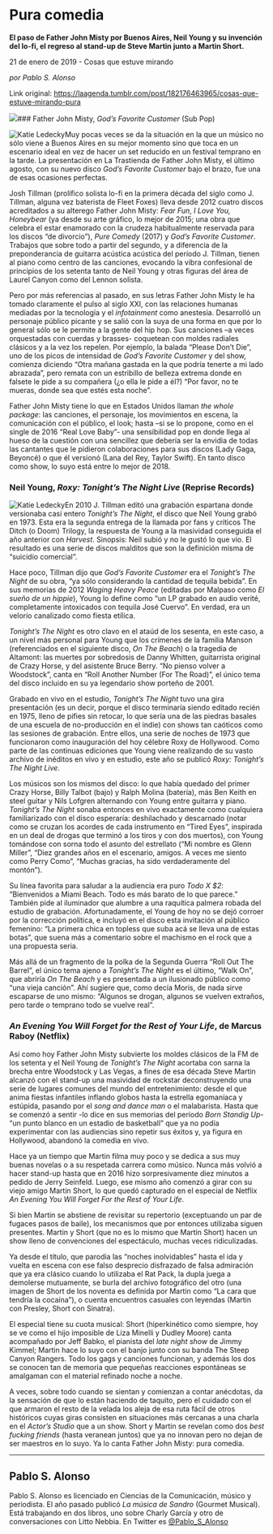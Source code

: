 # Pura comedia

**El paso de Father John Misty por Buenos Aires, Neil Young y su invención del lo-fi, el regreso al stand-up de Steve Martin junto a Martin Short.**

21 de enero de 2019 - Cosas que estuve mirando

_por Pablo S. Alonso_

Link original: https://laagenda.tumblr.com/post/182176463965/cosas-que-estuve-mirando-pura

![](https://64.media.tumblr.com/df30808622179d3ad9065e456244eca0/tumblr_plnnw9jtDi1u3lb1ko1_1280.jpg)### Father John Misty, *God’s Favorite Customer* (Sub Pop)

![Katie Ledecky](https://64.media.tumblr.com/4c73a691bbfff11011cb6e5a215d0c67/tumblr_inline_plnobfCQCE1t6q87u_400.jpg)Muy pocas veces se da la situación en la que un músico no sólo viene a Buenos Aires en su mejor momento sino que toca en un escenario ideal en vez de hacer un set reducido en un festival temprano en la tarde. La presentación en La Trastienda de Father John Misty, el último agosto, con su nuevo disco *God’s Favorite Customer* bajo el brazo, fue una de esas ocasiones perfectas. 

Josh Tillman (prolífico solista lo-fi en la primera década del siglo como J. Tillman, alguna vez baterista de Fleet Foxes) lleva desde 2012 cuatro discos acreditados a su alterego Father John Misty: *Fear Fun*, *I Love You, Honeybear* (ya desde su arte gráfico, lo mejor de 2015; una obra que celebra el estar enamorado con la crudeza habitualmente reservada para los discos “de divorcio”), *Pure Comedy* (2017) y *God’s Favorite Customer*. Trabajos que sobre todo a partir del segundo, y a diferencia de la preponderancia de guitarra acústica acústica del período J. Tillman, tienen al piano como centro de las canciones, evocando la vibra confesional de principios de los setenta tanto de Neil Young y otras figuras del área de Laurel Canyon como del Lennon solista. 

Pero por más referencias al pasado, en sus letras Father John Misty le ha tomado claramente el pulso al siglo XXI, con las relaciones humanas mediadas por la tecnología y el *infotainment* como anestesia. Desarrolló un personaje público picante y se salió con la suya de una forma en que por lo general sólo se le permite a la gente del hip hop. Sus canciones –a veces orquestadas con cuerdas y brasses- coquetean con moldes radiales clásicos y a la vez los repelen. Por ejemplo, la balada “Please Don’t Die”, uno de los picos de intensidad de *God’s Favorite Customer* y del show, comienza diciendo “Otra mañana gastada en la que podría tenerte a mi lado abrazada”, pero remata con un estribillo de belleza extrema donde en falsete le pide a su compañera (¿o ella le pide a él?) “Por favor, no te mueras, donde sea que estés esta noche”. 

Father John Misty tiene lo que en Estados Unidos llaman *the whole package*: las canciones, el personaje, los movimientos en escena, la comunicación con el público, el look; hasta –si se lo propone, como en el single de 2016 “Real Love Baby”- una sensibilidad pop en donde llega al hueso de la cuestión con una sencillez que debería ser la envidia de todas las cantantes que le pidieron colaboraciones para sus discos (Lady Gaga, Beyoncé) o que él versionó (Lana del Rey, Taylor Swift). En tanto disco como show, lo suyo está entre lo mejor de 2018.

### Neil Young, *Roxy: Tonight’s The Night Live* (Reprise Records)

![Katie Ledecky](https://64.media.tumblr.com/3fefb84521df9145483230f47acc0dca/tumblr_inline_plnobfHzkw1t6q87u_400.jpg)En 2010 J. Tillman editó una grabación espartana donde versionaba casi entero *Tonight’s The Night*, el disco que Neil Young grabó en 1973. Esta era la segunda entrega de la llamada por fans y críticos The Ditch (o Doom) Trilogy, la respuesta de Young a la masividad conseguida el año anterior con *Harvest*. Sinopsis: Neil subió y no le gustó lo que vio. El resultado es una serie de discos malditos que son la definición misma de “suicidio comercial”.

Hace poco, Tillman dijo que *God’s Favorite Customer* era el *Tonight’s The Night* de su obra, “ya sólo considerando la cantidad de tequila bebida”. En sus memorias de 2012 *Waging Heavy Peace* (editadas por Malpaso como *El sueño de un hippie*), Young lo define como “un LP grabado en audio verité, completamente intoxicados con tequila José Cuervo”. En verdad, era un velorio canalizado como fiesta etílica. 

*Tonight’s The Night* es otro clavo en el ataúd de los sesenta, en este caso, a un nivel más personal para Young que los crímenes de la familia Manson (referenciados en el siguiente disco, *On The Beach*) o la tragedia de Altamont: las muertes por sobredosis de Danny Whitten, guitarrista original de Crazy Horse, y del asistente Bruce Berry. “No pienso volver a Woodstock”, canta en “Roll Another Number (For The Road)”, el único tema del disco incluido en su ya legendario show porteño de 2001.

Grabado en vivo en el estudio, *Tonight’s The Night* tuvo una gira presentación (es un decir, porque el disco terminaría siendo editado recién en 1975, lleno de pifies sin retocar, lo que sería una de las piedras basales de una escuela de no-producción en el indie) con shows tan caóticos como las sesiones de grabación. Entre ellos, una serie de noches de 1973 que funcionaron como inauguración del hoy célebre Roxy de Hollywood. Como parte de las continuas ediciones que Young viene realizando de su vasto archivo de inéditos en vivo y en estudio, este año se publicó *Roxy: Tonight’s The Night Live.*

Los músicos son los mismos del disco: lo que había quedado del primer Crazy Horse, Billy Talbot (bajo) y Ralph Molina (batería), más Ben Keith en steel guitar y Nils Lofgren alternando con Young entre guitarra y piano. *Tonight’s The Night* sonaba entonces en vivo exactamente como cualquiera familiarizado con el disco esperaría: deshilachado y descarnado (notar como se cruzan los acordes de cada instrumento en “Tired Eyes”, inspirada en un deal de drogas que terminó a los tiros y con dos muertos), con Young tomándose con sorna todo el asunto del estrellato (“Mi nombre es Glenn Miller”, “Diez grandes años en el escenario, amigos. A veces me siento como Perry Como”, “Muchas gracias, ha sido verdaderamente del montón”).

Su línea favorita para saludar a la audiencia era puro *Todo X $2*: “Bienvenidos a Miami Beach. Todo es más barato de lo que parece.” También pide al iluminador que alumbre a una raquítica palmera robada del estudio de grabación. Afortunadamente, el Young de hoy no se dejó corroer por la corrección política, e incluyó en el disco esta invitación al público femenino: “La primera chica en topless que suba acá se lleva una de estas botas”, que suena más a comentario sobre el machismo en el rock que a una propuesta seria.

Más allá de un fragmento de la polka de la Segunda Guerra “Roll Out The Barrel”, el único tema ajeno a *Tonight’s The Night* es el último, “Walk On”, que abriría *On The Beach* y es presentada a un ilusionado público como “una vieja canción”. Ahí sugiere que, como decía Moris, de nada sirve escaparse de uno mismo: “Algunos se drogan, algunos se vuelven extraños, pero tarde o temprano todo se vuelve real”.

### *An Evening You Will Forget for the Rest of Your Life*, de Marcus Raboy (Netflix)

Así como hoy Father John Misty subvierte los moldes clásicos de la FM de los setenta y el Neil Young de *Tonight’s The Night* acortaba con sarna la brecha entre Woodstock y Las Vegas, a fines de esa década Steve Martin alcanzó con el stand-up una masividad de rockstar deconstruyendo una serie de lugares comunes del mundo del entretenimiento: desde el que anima fiestas infantiles inflando globos hasta la estrella egomaníaca y estúpida, pasando por el *song and dance man* o el malabarista. Hasta que se comenzó a sentir -lo dice en sus memorias del período *Born Standig Up*- “un punto blanco en un estadio de basketball” que ya no podía experimentar con las audiencias sino repetir sus éxitos y, ya figura en Hollywood, abandonó la comedia en vivo.

Hace ya un tiempo que Martin filma muy poco y se dedica a sus muy buenas novelas o a su respetada carrera como músico. Nunca más volvió a hacer stand-up hasta que en 2016 hizo sorpresivamente diez minutos a pedido de Jerry Seinfeld. Luego, ese mismo año comenzó a girar con su viejo amigo Martin Short, lo que quedó capturado en el especial de Netflix *An Evening You Will Forget For the Rest of Your Life*.

Si bien Martin se abstiene de revisitar su repertorio (exceptuando un par de fugaces pasos de baile), los mecanismos que por entonces utilizaba siguen presentes. Martin y Short (que no es lo mismo que Martin Short) hacen un show lleno de convenciones del espectáculo, muchas veces ridiculizadas. 

Ya desde el título, que parodia las “noches inolvidables” hasta el ida y vuelta en escena con ese falso desprecio disfrazado de falsa admiración que ya era clásico cuando lo utilizaba el Rat Pack, la dupla juega a demolerse mutuamente, se burla del archivo fotográfico del otro (una imagen de Short de los noventa es definida por Martin como “La cara que tendría la cocaína”), o cuenta encuentros casuales con leyendas (Martin con Presley, Short con Sinatra).

El especial tiene su cuota musical: Short (hiperkinético como siempre, hoy se ve como el hijo imposible de Liza Minelli y Dudley Moore) canta acompañado por Jeff Babko, el pianista del *late night show* de Jimmy Kimmel; Martin hace lo suyo con el banjo junto con su banda The Steep Canyon Rangers. Todo los gags y canciones funcionan, y además los dos se conocen tan de memoria que pequeñas reacciones espontáneas se amalgaman con el material refinado noche a noche.

A veces, sobre todo cuando se sientan y comienzan a contar anécdotas, da la sensación de que lo están haciendo de taquito, pero el cuidado con el que armaron el resto de la velada los aleja de esa ruta fácil de otros históricos cuyas giras consisten en situaciones más cercanas a una charla en el *Actor’s Studio* que a un show. Short y Martin se revelan como dos *best fucking friends* (hasta veranean juntos) que ya no innovan pero no dejan de ser maestros en lo suyo. Ya lo canta Father John Misty: pura comedia.

  




---

Pablo S. Alonso
---------------

 Pablo S. Alonso es licenciado en Ciencias de la Comunicación, músico y periodista. El año pasado publicó *La música de Sandro* (Gourmet Musical). Está trabajando en dos libros, uno sobre Charly García y otro de conversaciones con Litto Nebbia. En Twitter es [@Pablo\_S\_Alonso](https://twitter.com/pablo_s_alonso) 

